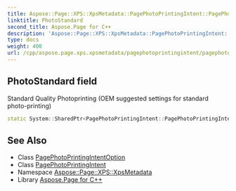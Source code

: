 ```yaml
---
title: Aspose::Page::XPS::XpsMetadata::PagePhotoPrintingIntent::PagePhotoPrintingIntentOption::PhotoStandard field
linktitle: PhotoStandard
second_title: Aspose.Page for C++
description: 'Aspose::Page::XPS::XpsMetadata::PagePhotoPrintingIntent::PagePhotoPrintingIntentOption::PhotoStandard field. Standard Quality Photoprinting (OEM suggested settings for standard photo-printing) in C++.'
type: docs
weight: 400
url: /cpp/aspose.page.xps.xpsmetadata/pagephotoprintingintent/pagephotoprintingintentoption/photostandard/
---
```

## PhotoStandard field


Standard Quality Photoprinting (OEM suggested settings for standard photo-printing)

```cpp
static System::SharedPtr<PagePhotoPrintingIntent::PagePhotoPrintingIntentOption> Aspose::Page::XPS::XpsMetadata::PagePhotoPrintingIntent::PagePhotoPrintingIntentOption::PhotoStandard
```

## See Also

* Class [PagePhotoPrintingIntentOption](../)
* Class [PagePhotoPrintingIntent](../../)
* Namespace [Aspose::Page::XPS::XpsMetadata](../../../)
* Library [Aspose.Page for C++](../../../../)
